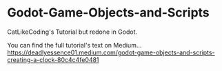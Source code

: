# Godot-Game-Objects-and-Scripts
CatLikeCoding's Tutorial but redone in Godot.

You can find the full tutorial's text on Medium...
https://deadlyessence01.medium.com/godot-game-objects-and-scripts-creating-a-clock-80c4c4fe0481
